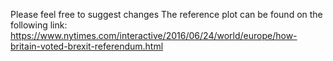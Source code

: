 Please feel free to suggest changes 
The reference plot can be found on the following link: https://www.nytimes.com/interactive/2016/06/24/world/europe/how-britain-voted-brexit-referendum.html
